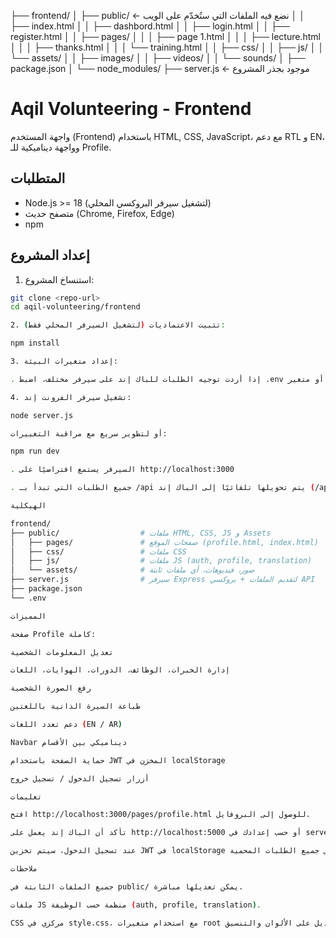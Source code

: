 ├── frontend/
│   ├── public/               ← نضع فيه الملفات التي ستُخدّم على الويب
│   │   ├── index.html
│   │   ├── dashbord.html
│   │   ├── login.html
│   │   ├── register.html
│   │   ├── pages/
│   │   │   ├── page 1.html
│   │   │   ├── lecture.html
│   │   │   ├── thanks.html
│   │   │   └── training.html
│   │   ├── css/
│   │   ├── js/
│   │   └── assets/
│   │       ├── images/
│   │       ├── videos/
│   │       └── sounds/
│   ├── package.json
│   └── node_modules/
├── server.js                 ← موجود بجذر المشروع

# Aqil Volunteering - Frontend

واجهة المستخدم (Frontend) باستخدام HTML, CSS, JavaScript، مع دعم RTL و EN، وواجهة ديناميكية للـ Profile.

## المتطلبات
- Node.js >= 18 (لتشغيل سيرفر البروكسي المحلي)
- متصفح حديث (Chrome, Firefox, Edge)
- npm

## إعداد المشروع

1. استنساخ المشروع:
```bash
git clone <repo-url>
cd aqil-volunteering/frontend

2. تثبيت الاعتماديات (لتشغيل السيرفر المحلي فقط):

npm install

3. إعداد متغيرات البيئة:

. إذا أردت توجيه الطلبات للباك إند على سيرفر مختلف، اضبط .env أو متغير BACKEND_URL في server.js.

4. تشغيل سيرفر الفرونت إند:

node server.js

أو لتطوير سريع مع مراقبة التغييرات:

npm run dev

. السيرفر يستمع افتراضيًا على http://localhost:3000

. جميع الطلبات التي تبدأ بـ /api يتم تحويلها تلقائيًا إلى الباك إند (/api proxy)

الهيكلية

frontend/
├── public/                  # ملفات HTML, CSS, JS و Assets
│   ├── pages/               # صفحات الموقع (profile.html, index.html)
│   ├── css/                 # ملفات CSS
│   ├── js/                  # ملفات JS (auth, profile, translation)
│   └── assets/              # صور، فيديوهات، أي ملفات ثابتة
├── server.js                # سيرفر Express لتقديم الملفات + بروكسي API
├── package.json
└── .env

المميزات

صفحة Profile كاملة:

تعديل المعلومات الشخصية

إدارة الخبرات، الوظائف، الدورات، الهوايات، اللغات

رفع الصورة الشخصية

طباعة السيرة الذاتية باللغتين

دعم تعدد اللغات (EN / AR)

Navbar ديناميكي بين الأقسام

حماية الصفحة باستخدام JWT المخزن في localStorage

أزرار تسجيل الدخول / تسجيل خروج

تعليمات

افتح http://localhost:3000/pages/profile.html للوصول إلى البروفايل.

تأكد أن الباك إند يعمل على http://localhost:5000 أو حسب إعدادك في server.js.

عند تسجيل الدخول، سيتم تخزين JWT في localStorage واستخدامه في جميع الطلبات المحمية.

ملاحظات

جميع الملفات الثابتة في public/ يمكن تعديلها مباشرة.

ملفات JS منظمة حسب الوظيفة (auth, profile, translation).

CSS مركزي في style.css، مع استخدام متغيرات root لتسهيل التعديل على الألوان والتنسيق.

